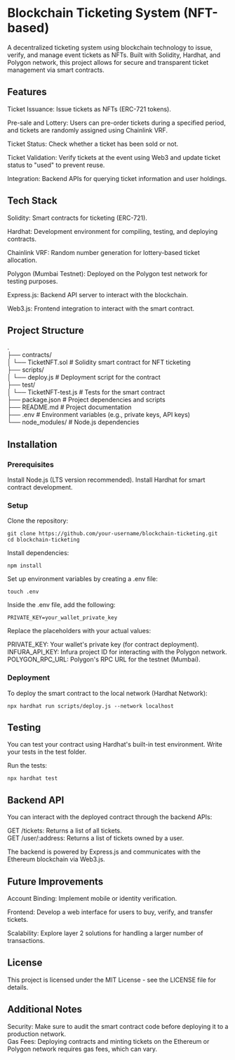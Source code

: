 # Blockchain Ticketing System (NFT-based)

A decentralized ticketing system using blockchain technology to issue, verify, and manage event tickets as NFTs. Built with Solidity, Hardhat, and Polygon network, this project allows for secure and transparent ticket management via smart contracts.

## Features
Ticket Issuance: Issue tickets as NFTs (ERC-721 tokens).

Pre-sale and Lottery: Users can pre-order tickets during a specified period, and tickets are randomly assigned using Chainlink VRF.

Ticket Status: Check whether a ticket has been sold or not.

Ticket Validation: Verify tickets at the event using Web3 and update ticket status to "used" to prevent reuse.

Integration: Backend APIs for querying ticket information and user holdings.

## Tech Stack
Solidity: Smart contracts for ticketing (ERC-721).

Hardhat: Development environment for compiling, testing, and deploying contracts.

Chainlink VRF: Random number generation for lottery-based ticket allocation.

Polygon (Mumbai Testnet): Deployed on the Polygon test network for testing purposes.

Express.js: Backend API server to interact with the blockchain.

Web3.js: Frontend integration to interact with the smart contract.

## Project Structure

.  
├── contracts/  
│   └── TicketNFT.sol         # Solidity smart contract for NFT ticketing  
├── scripts/  
│   └── deploy.js             # Deployment script for the contract  
├── test/  
│   └── TicketNFT-test.js     # Tests for the smart contract  
├── package.json              # Project dependencies and scripts  
├── README.md                 # Project documentation  
├── .env                      # Environment variables (e.g., private keys, API keys)  
└── node_modules/             # Node.js dependencies  

## Installation

### Prerequisites  
Install Node.js (LTS version recommended).
Install Hardhat for smart contract development.

### Setup
Clone the repository:
```
git clone https://github.com/your-username/blockchain-ticketing.git
cd blockchain-ticketing
```

Install dependencies:

```
npm install
```

Set up environment variables by creating a .env file:

```
touch .env
```

Inside the .env file, add the following:

```
PRIVATE_KEY=your_wallet_private_key
```
Replace the placeholders with your actual values:

PRIVATE_KEY: Your wallet's private key (for contract deployment).
INFURA_API_KEY: Infura project ID for interacting with the Polygon network.
POLYGON_RPC_URL: Polygon's RPC URL for the testnet (Mumbai).

### Deployment
To deploy the smart contract to the local network (Hardhat Network):

```
npx hardhat run scripts/deploy.js --network localhost
```

## Testing
You can test your contract using Hardhat's built-in test environment. Write your tests in the test folder.

Run the tests:

```
npx hardhat test
```

## Backend API
You can interact with the deployed contract through the backend APIs:

GET /tickets: Returns a list of all tickets.  
GET /user/:address: Returns a list of tickets owned by a user.  

The backend is powered by Express.js and communicates with the Ethereum blockchain via Web3.js.

## Future Improvements
Account Binding: Implement mobile or identity verification.  

Frontend: Develop a web interface for users to buy, verify, and transfer tickets.  

Scalability: Explore layer 2 solutions for handling a larger number of transactions.  

## License
This project is licensed under the MIT License - see the LICENSE file for details.

## Additional Notes
Security: Make sure to audit the smart contract code before deploying it to a production network.  
Gas Fees: Deploying contracts and minting tickets on the Ethereum or Polygon network requires gas fees, which can vary.  
